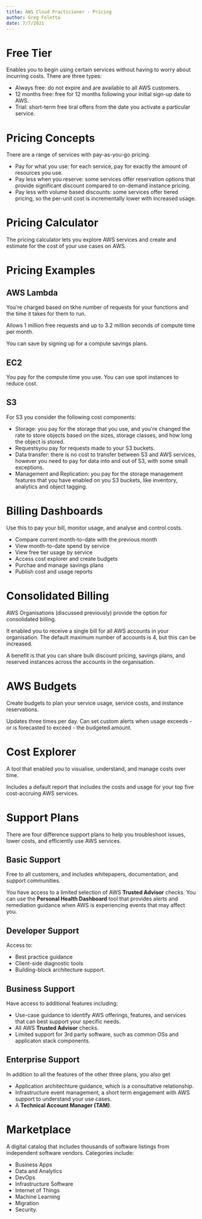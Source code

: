 ```yaml
---
title: AWS Cloud Practicioner - Pricing
author: Greg Foletta
date: 7/7/2021
---
```


# Free Tier

Enables you to begin using certain services without having to worry about incurring costs. There are three types:

- Always free: do not expire and are available to all AWS customers.
- 12 months free: free for 12 months following your initial sign-up date to AWS. 
- Trial: short-term free tiral offers from the date you activate a particular service.

# Pricing Concepts

Tnere are a range of services with pay-as-you-go pricing.

- Pay for what you use: for each service, pay for exactly the amount of resources you use.
- Pay less when you reserve: some services offer reservation options that provide significant discount compared to on-demand instance pricing.
- Pay less with volume based discounts: some services offer tiered pricing, so the per-unit cost is incrementally lower with increased usage.

# Pricing Calculator

The pricing calculator lets you explore AWS services and create and estimate for the cost of your use cases on AWS.

# Pricing Examples

## AWS Lambda

You're charged based on tkhe number of requests for your functions and the time it takes for them to run.

Allows 1 million free requests and up to 3.2 million seconds of compute time per month.

You can save by signing up for a compute savings plans.

## EC2

You pay for the compute time you use. You can use spot instances to reduce cost.

## S3

For S3 you consider the following cost components:

- Storage: you pay for the storage that you use, and you're changed the rate to store objects based on the sizes, storage classes, and how long the object is stored.
- Requestsyou pay for requests made to your S3 buckets.
- Data transfer: there is no cost to transfer between S3 and AWS services, however you need to pay for data into and out of S3, with some small exceptions.
- Management and Replication: you pay for the storage management features that you have enabled on you S3 buckets, like inventory, analytics and object tagging.

# Billing Dashboards

Use this to pay your bill, monitor usage, and analyse and control costs.

- Compare current month-to-date with the previous month
- View month-to-date spend by service
- View free tier usage by service
- Access cost explorer and create budgets
- Purchae and manage savings plans
- Publish cost and usage reports

# Consolidated Billing

AWS Organisations (discussed previously) provide the option for consolidated billing.

It enabled you to receive a single bill for all AWS accounts in your organisation. The default maximum number of accounts is 4, but this can be increased.

A benefit is that you can share bulk discount pricing, savings plans, and reserved instances across the accounts in the organisation.

# AWS Budgets

Create budgets to plan your service usage, service costs, and instance reservations.

Updates three times per day. Can set custom alerts when usage exceeds - or is forecasted to exceed - the budgeted amount.

# Cost Explorer

A tool that enabled you to visualise, understand, and manage costs over time.

Includes a default report that includes the costs and usage for your top five cost-accruing AWS services.

# Support Plans

There are four difference support plans to help you troubleshoot issues, lower costs, and efficiently use AWS services.

## Basic Support

Free to all customers, and includes whitepapers, documentation, and support communities.

You have access to a limited selection of AWS **Trusted Advisor** checks. You can use the **Personal Health Dashboard** tool that provides alerts and remediation guidance when AWS is experiencing events that may affect you.

## Developer Support

Access to:

- Best practice guidance
- Client-side diagnostic tools
- Building-block architecture support.

## Business Support

Have access to additional features including:

- Use-case guidance to identify AWS offerings, features, and services that can best support your specific needs.
- All AWS **Trusted Advisor** checks.
- Limited support for 3rd party software, such as common OSs and applicaton stack components.

## Enterprise Support

In addition to all the features of the other three plans, you also get

- Application architechture guidance, which is a consultative relationship.
- Infrastructure event management, a short term engagement with AWS support to understand your use cases.
- A **Technical Account Manager (TAM)**.

# Marketplace

A digital catalog that includes thousands of software listings from independent software vendors. Categories include:

- Business Apps
- Data and Analytics
- DevOps
- Infrastructure Software
- Internet of Things
- Machine Learning
- Migration
- Security.
